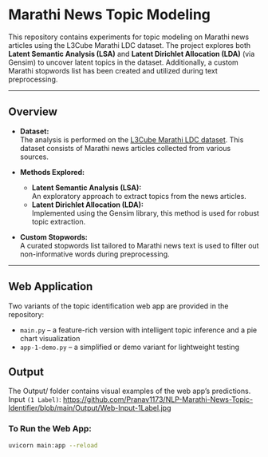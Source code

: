 # Marathi News Topic Modeling

This repository contains experiments for topic modeling on Marathi news articles using the L3Cube Marathi LDC dataset. The project explores both **Latent Semantic Analysis (LSA)** and **Latent Dirichlet Allocation (LDA)** (via Gensim) to uncover latent topics in the dataset. Additionally, a custom Marathi stopwords list has been created and utilized during text preprocessing.

---

## Overview

- **Dataset:**  
  The analysis is performed on the [L3Cube Marathi LDC dataset](https://github.com/l3cube-pune/MarathiNLP/tree/main/L3Cube-MahaNews/LDC). This dataset consists of Marathi news articles collected from various sources.

- **Methods Explored:**  
  - **Latent Semantic Analysis (LSA):**  
    An exploratory approach to extract topics from the news articles.
  - **Latent Dirichlet Allocation (LDA):**  
    Implemented using the Gensim library, this method is used for robust topic extraction.

- **Custom Stopwords:**  
  A curated stopwords list tailored to Marathi news text is used to filter out non-informative words during preprocessing.

---

## Web Application

Two variants of the topic identification web app are provided in the repository:

- `main.py` – a feature-rich version with intelligent topic inference and a pie chart visualization  
- `app-1-demo.py` – a simplified or demo variant for lightweight testing

## Output
The Output/ folder contains visual examples of the web app’s predictions.
Input `(1 Label)`:
https://github.com/Pranav1173/NLP-Marathi-News-Topic-Identifier/blob/main/Output/Web-Input-1Label.jpg
### To Run the Web App:

```bash
uvicorn main:app --reload

